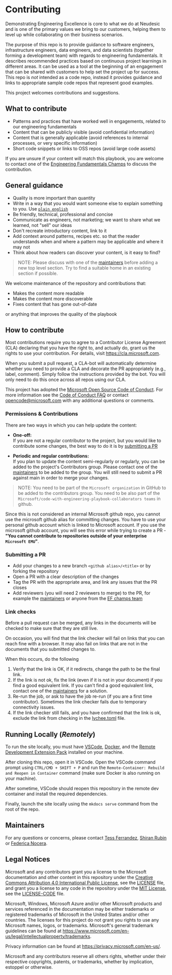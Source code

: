 # Contributing

Demonstrating Engineering Excellence is core to what we do at Neudesic and is one of the primary values we bring to our customers, helping them to level up while collaborating on their business scenarios.

The purpose of this repo is to provide guidance to software engineers, infrastructure engineers, data engineers, and data scientists (together forming a development team) with regards to engineering fundamentals. It describes recommended practices based on continuous project learnings in different areas. It can be used as a tool at the beginning of an engagement that can be shared with customers to help set the project up for success. This repo is *not* intended as a code repo, instead it provides guidance and links to appropriate sample code repos that represent good examples.

This project welcomes contributions and suggestions.

## What to contribute

- Patterns and practices that have worked well in engagements, related to our engineering fundamentals
- Content that can be publicly visible (avoid confidential information)
- Content that is generally applicable (avoid references to internal processes, or very specific information)
- Short code snippets or links to OSS repos (avoid large code assets)

If you are unsure if your content will match this playbook, you are welcome to contact one of the [Engineering Fundamentals Champs](https://github.com/neudesic/engineering-playbook/blob/main/.github/CODEOWNERS) to discuss the contribution.

## General guidance

- Quality is more important than quantity
- Write in a way that you would want someone else to explain something to you. Use [`plain english`](http://www.plainenglish.co.uk/how-to-write-in-plain-english.html)
- Be friendly, technical, professional and concise
- Communicate as engineers, not marketing; we want to share what we learned, not "sell" our ideas
- Don't recreate introductory content, link to it
- Add context around patterns, recipes etc. so that the reader understands when and where a pattern may be applicable and where it may not
- Think about how readers can discover your content, is it easy to find?

> NOTE: Please discuss with one of the [maintainers](#maintainers) before adding a new top level section. Try to find a suitable home in an existing section if possible.

We welcome maintenance of the repository and contributions that:

- Makes the content more readable
- Makes the content more discoverable
- Fixes content that has gone out-of-date

or anything that improves the quality of the playbook

## How to contribute

Most contributions require you to agree to a Contributor License Agreement (CLA) declaring that you have
the right to, and actually do, grant us the rights to use your contribution. For details, visit <https://cla.microsoft.com>.

When you submit a pull request, a CLA-bot will automatically determine whether you need to provide a CLA and decorate the PR appropriately (e.g., label,
comment). Simply follow the instructions provided by the bot. You will only need to do this once across all repos using our CLA.

This project has adopted the [Microsoft Open Source Code of Conduct](https://opensource.microsoft.com/codeofconduct/).
For more information see the [Code of Conduct FAQ](https://opensource.microsoft.com/codeofconduct/faq/) or contact [opencode@microsoft.com](mailto:opencode@microsoft.com) with any additional questions or comments.

### Permissions & Contributions

There are two ways in which you can help update the content:

- **One-off:** \
If you are not a regular contributor to the project, but you would like to contribute some changes, the best way to do it is by [submitting a PR](#submitting-a-pr)

- **Periodic and regular contributions:** \
If you plan to update the content semi-regularly or regularly, you can be added to the project's Contributors group. Please contact one of the [maintainers](#maintainers) to be added to the group. You will still need to submit a PR against main in order to merge your changes.

> NOTE: You need to be part of the `Microsoft organization` in GitHub to be added to the contributors group. You need to be also part of the `Microsoft/code-with-engineering-playbook-collaborators teams` in github.

Since this is not considered an internal Microsoft github repo, you cannot use the microsoft github alias for committing changes. You have to use your personal github account which is linked to Microsoft account. If you use the microsoft github account, you will see this error while trying to create a PR - **"You cannot contribute to repositories outside of your enterprise `Microsoft EMU`"**.

### Submitting a PR

- Add your changes to a new branch `<github alias>/<title>` or by forking the repository
- Open a PR with a clear description of the changes
- Tag the PR with the appropriate area, and link any issues that the PR closes
- Add reviewers (you will need 2 reviewers to merge) to the PR, for example the [maintainers](#maintainers) or anyone from the [EF champs team](https://github.com/microsoft/code-with-engineering-playbook/blob/main/.github/CODEOWNERS)

### Link checks

Before a pull request can be merged, any links in the documents will be checked to make sure that they are still live.

On occasion, you will find that the link checker will fail on links that you can reach fine with a browser. It may also fail on links that are not in the documents that you submitted changes to.

When this occurs, do the following

1. Verify that the link is OK, if it redirects, change the path to be the final link.
1. If the link is not ok, fix the link (even if it is not in your document) if you find a good equivalent link. If you can't find a good equivalent link, contact one of the [maintainers](#maintainers) for a solution.
1. Re-run the job, or ask to have the job re-run (if you are a first time contributor). Sometimes the link checker fails due to temporary connectivity issues.
1. If the link checker still fails, and you have confirmed that the link is ok, exclude the link from checking in the [lychee.toml](./lychee.toml) file.

## Running Locally (*Remotely*)

To run the site locally, you must have [VSCode](https://code.visualstudio.com/), [Docker](https://www.docker.com/), and the [Remote Development Extension Pack](https://marketplace.visualstudio.com/items?itemName=ms-vscode-remote.vscode-remote-extensionpack) installed on your machine.

After cloning this repo, open it in VSCode. Open the VSCode command prompt using `CTRL/CMD + SHIFT + P` and run the `Remote-Container: Rebuild and Reopen in Container` command (make sure Docker is also running on your machine).

After sometime, VSCode should reopen this repository in the remote dev container and install the required dependencies.

Finally, launch the site locally using the `mkdocs serve` command from the root of the repo.

## Maintainers

For any questions or concerns, please contact [Tess Ferrandez](https://github.com/TessFerrandez), [Shiran Rubin](https://github.com/shiranr) or [Federica Nocera](https://github.com/fnocera).

## Legal Notices

Microsoft and any contributors grant you a license to the Microsoft documentation and other content in this repository under the [Creative Commons Attribution 4.0 International Public License](https://creativecommons.org/licenses/by/4.0/legalcode), see the [LICENSE](LICENSE) file, and grant you a license to any code in the repository under the [MIT License](https://opensource.org/license/MIT), see the [LICENSE-CODE](LICENSE-CODE) file.

Microsoft, Windows, Microsoft Azure and/or other Microsoft products and services referenced in the documentation may be either trademarks or registered trademarks of Microsoft in the United States and/or other countries. The licenses for this project do not grant you rights to use any Microsoft
names, logos, or trademarks. Microsoft's general trademark guidelines can be found at <https://www.microsoft.com/en-us/legal/intellectualproperty/trademarks>.

Privacy information can be found at <https://privacy.microsoft.com/en-us/>.

Microsoft and any contributors reserve all others rights, whether under their respective copyrights, patents, or trademarks, whether by implication, estoppel
or otherwise.
